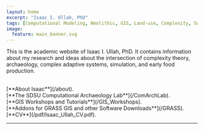 ```yaml
---
layout: home
excerpt: "Isaac I. Ullah, PhD"
tags: [Computational Modeling, Neolithic, GIS, Land-use, Complexity, Social-Environmental Systems]
image:
  feature: main_banner.svg
---
```

This is the academic website of Isaac I. Ullah, PhD. It contains information about my research and ideas about the intersection of complexity theory, archaeology, complex adaptive systems, simulation, and early food production. 

<br>
 [**About Isaac**](/about).

 <br>
 [**The SDSU Computational Archaeology Lab**](/ComArchLab).
 
 <br>
[**GIS Workshops and Tutorials**](/GIS_Workshops).

<br>
[**Addons for GRASS GIS and other Software Downloads**](/GRASS).

<br>
[**CV**](/pdf/Isaac_Ullah_CV.pdf).

---
